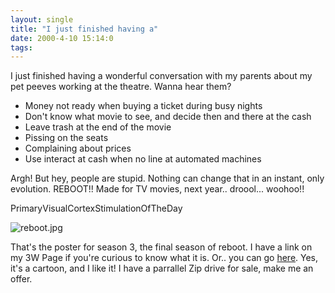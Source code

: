 ```yaml
---
layout: single
title: "I just finished having a"
date: 2000-4-10 15:14:0
tags: 
---
```


I just finished having a wonderful conversation with my parents about my pet peeves working at the theatre. Wanna hear them?



  * Money not ready when buying a ticket during busy nights
  * Don't know what movie to see, and decide then and there at the cash
  * Leave trash at the end of the movie
  * Pissing on the seats
  * Complaining about prices
  * Use interact at cash when no line at automated machines


Argh! But hey, people are stupid. Nothing can change that in an instant, only evolution. REBOOT!! Made for TV movies, next year.. droool... woohoo!!




PrimaryVisualCortexStimulationOfTheDay



![reboot.jpg][1]






That's the poster for season 3, the final season of reboot. I have a link on my 3W Page if you're curious to know what it is. Or.. you can go [here][2]. Yes, it's a cartoon, and I like it! I have a parrallel Zip drive for sale, make me an offer.



   [1]: http://2.bp.blogspot.com/-y7SX02p5z_o/Tn0P8gdrIaI/AAAAAAAAAMU/YmQ1PFKDD_I/s320/reboot.jpg
   [2]: http://www.inwap.com/mf/reboot/
